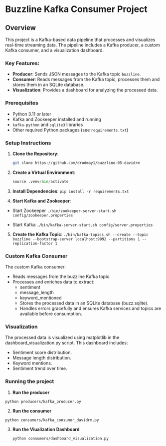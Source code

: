# Buzzline Kafka Consumer Project

## Overview

This project is a Kafka-based data pipeline that processes and visualizes real-time streaming data. The pipeline includes a Kafka producer, a custom Kafka consumer, and a visualization dashboard.

### Key Features:
- **Producer**: Sends JSON messages to the Kafka topic `buzzline`.
- **Consumer**: Reads messages from the Kafka topic, processes them and stores them in an SQLite database.
- **Visualization**: Provides a dashboard for analyzing the processed data.

### Prerequisites
- Python 3.11 or later
- Kafka and Zookeeper installed and running
- `kafka-python` and `sqlite3` libraries
- Other required Python packages (see `requirements.txt`)

### Setup Instructions

1. **Clone the Repository**:
   ```bash
   git clone https://github.com/drodmay1/buzzline-05-davidrm

2. **Create a Virtual Environment**:
   ```python -m venv .venv
   source .venv/bin/activate

3. **Install Dependencies**:
  `pip install -r requirements.txt`

4. **Start Kafka and Zookeeper**:
- Start Zookeeper
`./bin/zookeeper-server-start.sh config/zookeeper.properties`

- Start Kafka
`./bin/kafka-server-start.sh config/server.properties`

5. **Create the Kafka Topic**:
`./bin/kafka-topics.sh --create --topic buzzline --bootstrap-server localhost:9092 --partitions 1 --replication-factor 1`

### Custom Kafka Consumer
The custom Kafka consumer:

* Reads messages from the buzzline Kafka topic.
* Processes and enriches data to extract:
  - sentiment
  - message_length
  - keyword_mentioned
  - Stores the processed data in an SQLite database (buzz.sqlite).
  - Handles errors gracefully and ensures Kafka services and topics are available before consumption.

### Visualization
The processed data is visualized using matplotlib in the dashboard_visualization.py script. This dashboard includes:
  - Sentiment score distribution.
  - Message length distribution.
  - Keyword mentions.
  - Sentiment trend over time.

### Running the project
1. **Run the producer**
```
python producers/kafka_producer.py
```

2. **Run the consumer**
```
python consumers/kafka_consumer_davidrm.py
```

3. **Run the Viualization Dashboard**
   ```
   python consumers/dashboard_visualization.py
```

